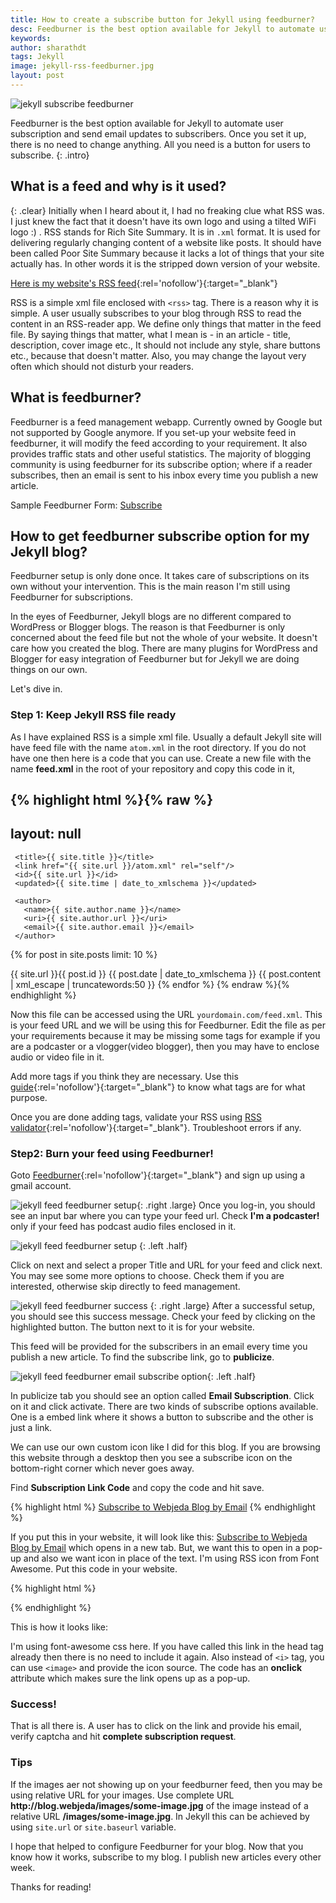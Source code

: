 ```yaml
---
title: How to create a subscribe button for Jekyll using feedburner?
desc: Feedburner is the best option available for Jekyll to automate user subscription and emailing updates to subscribers. Once you set it up, there is no need to change anything. All you need is a button for users to subscribe.
keywords: 
author: sharathdt
tags: Jekyll
image: jekyll-rss-feedburner.jpg
layout: post
---
```


<img alt="jekyll subscribe feedburner" title="subscribe feedburner Jekyll" itemprop="thumbnailUrl" class="left half noborder" src="/thumbs/jekyll-rss-feedburner.jpg">

<i class="fa fa-quote-left fa-3x fa-pull-left fa-border"></i>Feedburner is the best option available for Jekyll to automate user subscription and send email updates to subscribers. Once you set it up, there is no need to change anything. All you need is a button for users to subscribe.
{: .intro}

## What is a feed and why is it used?
{: .clear}
 Initially when I heard about it, I had no freaking clue what RSS was. I just knew the fact that it doesn't have its own logo and using a tilted WiFi logo :) . RSS stands for Rich Site Summary. It is in ```.xml``` format. It is used for delivering regularly changing content of a website like posts. It should have been called Poor Site Summary because it lacks a lot of things that your site actually has. In other words it is the stripped down version of your website. 
 
[Here is my website's RSS feed](/feed.xml){:rel='nofollow'}{:target="_blank"}

RSS is a simple xml file enclosed with ```<rss>``` tag. There is a reason why it is simple. A user usually subscribes to your blog through RSS to read the content in an RSS-reader app. We define only things that matter in the feed file. By saying things that matter, what I mean is - in an article - title, description, cover image etc., It should not include any style, share buttons etc., because that doesn't matter. Also, you may change the layout very often which should not disturb your readers.

## What is feedburner?
Feedburner is a feed management webapp. Currently owned by Google but not supported by Google anymore. If you set-up your website feed in feedburner, it will modify the feed according to your requirement. It also provides traffic stats and other useful statistics. The majority of blogging community is using feedburner for its subscribe option; where if a reader subscribes, then an email is sent to his inbox every time you publish a new article.

Sample Feedburner Form: <a href="https://feedburner.google.com/fb/a/mailverify?uri=webjedablog&amp;loc=en_US" onclick="window.open(this.href, 'mywin',
          'left=20,top=20,width=500,height=500,toolbar=1,resizable=0'); return false;">Subscribe</a>


## How to get feedburner subscribe option for my Jekyll blog?
Feedburner setup is only done once. It takes care of subscriptions on its own without your intervention. This is the main reason I'm still using Feedburner for subscriptions.

In the eyes of Feedburner, Jekyll blogs are no different compared to WordPress or Blogger blogs. The reason is that Feedburner is only concerned about the feed file but not the whole of your website. It doesn't care how you created the blog. There are many plugins for WordPress and Blogger for easy integration of Feedburner but for Jekyll we are doing things on our own.

Let's dive in.

### Step 1: Keep Jekyll RSS file ready
As I have explained RSS is a simple xml file. Usually a default Jekyll site will have feed file with the name ```atom.xml``` in the root directory. If you do not have one then here is a code that you can use. Create a new file with the name **feed.xml** in the root of your repository and copy this code in it,

{% highlight html %}{% raw %}
---
layout: null
---

<?xml version="1.0" encoding="utf-8"?>
<feed xmlns="http://www.w3.org/2005/Atom">
    
     <title>{{ site.title }}</title>
     <link href="{{ site.url }}/atom.xml" rel="self"/>
     <id>{{ site.url }}</id>
     <updated>{{ site.time | date_to_xmlschema }}</updated>
     
     <author>
       <name>{{ site.author.name }}</name>
       <uri>{{ site.author.url }}</uri>
       <email>{{ site.author.email }}</email>
     </author>

 {% for post in site.posts limit: 10 %}
 <entry>
   <title>{{ post.title }}</title>
   <link href="{{ site.url }}{{ post.url }}"/>
   <id>{{ site.url }}{{ post.id }}</id>
   <updated>{{ post.date | date_to_xmlschema }}</updated>
   <content type="html">{{ post.content | xml_escape | truncatewords:50 }}</content>
 </entry>
 {% endfor %}

</feed>
{% endraw %}{% endhighlight %}


Now this file can be accessed using the URL ```yourdomain.com/feed.xml```. This is your feed URL and we will be using this for Feedburner. Edit the file as per your requirements because it may be missing some tags for example if you are a podcaster or a vlogger(video blogger), then you may have to enclose audio or video file in it.

Add more tags if you think they are necessary. Use this [guide](http://www.w3schools.com/xml/xml_rss.asp){:rel='nofollow'}{:target="_blank"} to know what tags are for what purpose.

Once you are done adding tags, validate your RSS using [RSS validator](https://validator.w3.org/feed/){:rel='nofollow'}{:target="_blank"}. Troubleshoot errors if any.


### Step2: Burn your feed using Feedburner!
Goto [Feedburner](https://feedburner.google.com/){:rel='nofollow'}{:target="_blank"} and sign up using a gmail account.

![jekyll feed feedburner setup](/images/jekyll-feed-feedburner-set-up.jpg){: .right .large}
Once you log-in, you should see an input bar where you can type your feed url. Check **I'm a podcaster!** only if your feed has podcast audio files enclosed in it. 

<div class="clear"></div>

![jekyll feed feedburner setup](/images/feed-jekyll-feedburner-title.jpg)
{: .left .half}

Click on next and select a proper Title and URL for your feed and click next. You may see some more options to choose. Check them if you are interested, otherwise skip directly to feed management.
<div class="clear"></div>

![jekyll feed feedburner success](/images/jekyll-feed-feedburner-success.jpg)
{: .right .large}
After a successful setup, you should see this success message. Check your feed by clicking on the highlighted button. The button next to it is for your website. 

This feed will be provided for the subscribers in an email every time you publish a new article. To find the subscribe link, go to **publicize**.

<div class="clear"></div>

![jekyll feed feedburner email subscribe option](/images/jekyll-feed-feedburner-subscribe-option.jpg){: .left .half}

In publicize tab you should see an option called **Email Subscription**. Click on it and click activate. There are two kinds of subscribe options available. One is a embed link where it shows a button to subscribe and the other is just a link.

<div class="clear"></div>

We can use our own custom icon like I did for this blog. If you are browsing this website through a desktop then you see a subscribe icon on the bottom-right corner which never goes away.

Find **Subscription Link Code** and copy the code and hit save.

{% highlight html %}
<a href="https://feedburner.google.com/fb/a/mailverify?uri=webjedablog&amp;loc=en_US">Subscribe to Webjeda Blog by Email</a>
{% endhighlight %}

If you put this in your website, it will look like this: <a href="https://feedburner.google.com/fb/a/mailverify?uri=webjedablog&amp;loc=en_US" rel="nofollow" target="_blank">Subscribe to Webjeda Blog by Email</a> which opens in a new tab. But, we want this to open in a pop-up and also we want icon in place of the text. I'm using RSS icon from Font Awesome. Put this code in your website.

{% highlight html %}
<link rel="stylesheet" href="https://maxcdn.bootstrapcdn.com/font-awesome/4.5.0/css/font-awesome.min.css">
<a href="https://feedburner.google.com/fb/a/mailverify?uri=webjedablog&amp;loc=en_US" onclick="window.open(this.href, 'mywin',
          'left=20,top=20,width=500,height=500,toolbar=1,resizable=0'); return false;" ><i class="fa-rss fa"></i></a>
{% endhighlight %}


This is how it looks like: <a href="https://feedburner.google.com/fb/a/mailverify?uri=webjedablog&amp;loc=en_US" onclick="window.open(this.href, 'mywin',
          'left=20,top=20,width=500,height=500,toolbar=1,resizable=0'); return false;" ><i class="fa-rss-square fa"></i></a>

I'm using font-awesome css here. If you have called this link in the head tag already then there is no need to include it again. Also instead of ```<i>``` tag, you can use ```<image>``` and provide the icon source. The code has an **onclick** attribute which makes sure the link opens up as a pop-up.


### Success!
That is all there is. A user has to click on the link and provide his email, verify captcha and hit **complete subscription request**.

<div class="tips">
<h3>Tips</h3>
<p>If the images aer not showing up on your feedburner feed, then you may be using relative URL for your images. Use complete URL <strong>http://blog.webjeda/images/some-image.jpg</strong> of the image instead of a relative URL <strong>/images/some-image.jpg</strong>. In Jekyll this can be achieved by using <code>site.url</code> or <code>site.baseurl</code> variable.</p>
</div>

I hope that helped to configure Feedburner for your blog. Now that you know how it works, subscribe to my blog. I publish new articles every other week.

Thanks for reading!